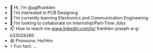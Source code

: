 - 👋 Hi, I’m @agffranklen
- 👀 I’m interested in PCB Designing
- 🌱 I’m currently learning Electronics and Communication Engineering
- 💞️ I’m looking to collaborate on Internship/Part-Time Jobs
- 📫 How to reach me www.linkedin.com/in/
franklen-joseph-a-g-b33028280
- 😄 Pronouns: He/Him
- ⚡ Fun fact: ...

<!---
agffranklen/agffranklen is a ✨ special ✨ repository because its `README.md` (this file) appears on your GitHub profile.
You can click the Preview link to take a look at your changes.
--->
